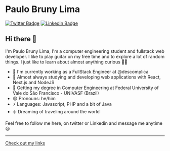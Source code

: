# Paulo Bruny Lima 
[![Twitter Badge](https://img.shields.io/badge/-@PauloBruny-1ca0f1?style=flat-square&labelColor=1ca0f1&logo=twitter&logoColor=white&link=https://twitter.com/PauloBruny)](https://twitter.com/PauloBruny) [![Linkedin Badge](https://img.shields.io/badge/-PauloBruny-blue?style=flat-square&logo=Linkedin&logoColor=white&link=https://www.linkedin.com/in/paulobruny/)](https://www.linkedin.com/in/paulobruny/)

## Hi there 👋 
I'm Paulo Bruny Lima, I'm a computer engineering student and fullstack web developer. I like to play guitar on my free time and to explore a lot of random things. I just like to learn about almost anything curious 🤷‍♂️

- 💼 I'm currently working as a FullStack Engineer at @descomplica
- 🔭 Almost always studying and developing web applications with React, Next.js and NodeJS
- 🌱 Getting my degree in Computer Engineering at Federal University of Vale do São Francisco - UNIVASF (Brazil)
- 😄 Pronouns: he/him
- ⚡ Languages: Javascript, PHP and a bit of Java
- ✈️ Dreaming of traveling around the world

Feel free to follow me here, on twitter or Linkedin and message me anytime 😃


---
[Check out my links](https://paulobruny.vercel.app/)
